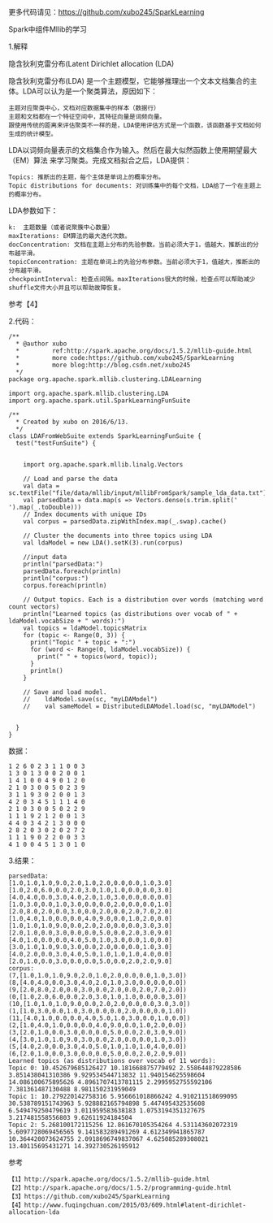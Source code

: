 
更多代码请见：https://github.com/xubo245/SparkLearning

Spark中组件Mllib的学习

1.解释

隐含狄利克雷分布(Latent Dirichlet allocation (LDA)

隐含狄利克雷分布(LDA) 是一个主题模型，它能够推理出一个文本文档集合的主体。LDA可以认为是一个聚类算法，原因如下：

    主题对应聚类中心，文档对应数据集中的样本（数据行）
    主题和文档都在一个特征空间中，其特征向量是词频向量。
    跟使用传统的距离来评估聚类不一样的是，LDA使用评估方式是一个函数，该函数基于文档如何生成的统计模型。

LDA以词频向量表示的文档集合作为输入。然后在最大似然函数上使用期望最大（EM）算法 来学习聚类。完成文档拟合之后，LDA提供：

    Topics: 推断出的主题，每个主体是单词上的概率分布。
    Topic distributions for documents: 对训练集中的每个文档，LDA给了一个在主题上的概率分布。

LDA参数如下：

    k:  主题数量（或者说聚簇中心数量）
    maxIterations: EM算法的最大迭代次数。
    docConcentration: 文档在主题上分布的先验参数。当前必须大于1，值越大，推断出的分布越平滑。
    topicConcentration: 主题在单词上的先验分布参数。当前必须大于1，值越大，推断出的分布越平滑。
    checkpointInterval: 检查点间隔。maxIterations很大的时候，检查点可以帮助减少shuffle文件大小并且可以帮助故障恢复。

参考【4】

2.代码：
	
	/**
	  * @author xubo
	  *         ref:http://spark.apache.org/docs/1.5.2/mllib-guide.html
	  *         more code:https://github.com/xubo245/SparkLearning
	  *         more blog:http://blog.csdn.net/xubo245
	  */
	package org.apache.spark.mllib.clustering.LDALearning
	
	import org.apache.spark.mllib.clustering.LDA
	import org.apache.spark.util.SparkLearningFunSuite
	
	/**
	  * Created by xubo on 2016/6/13.
	  */
	class LDAFromWebSuite extends SparkLearningFunSuite {
	  test("testFunSuite") {
	
	
	    import org.apache.spark.mllib.linalg.Vectors
	
	    // Load and parse the data
	    val data = sc.textFile("file/data/mllib/input/mllibFromSpark/sample_lda_data.txt")
	    val parsedData = data.map(s => Vectors.dense(s.trim.split(' ').map(_.toDouble)))
	    // Index documents with unique IDs
	    val corpus = parsedData.zipWithIndex.map(_.swap).cache()
	
	    // Cluster the documents into three topics using LDA
	    val ldaModel = new LDA().setK(3).run(corpus)
	
	    //input data
	    println("parsedData:")
	    parsedData.foreach(println)
	    println("corpus:")
	    corpus.foreach(println)
	
	    // Output topics. Each is a distribution over words (matching word count vectors)
	    println("Learned topics (as distributions over vocab of " + ldaModel.vocabSize + " words):")
	    val topics = ldaModel.topicsMatrix
	    for (topic <- Range(0, 3)) {
	      print("Topic " + topic + ":")
	      for (word <- Range(0, ldaModel.vocabSize)) {
	        print(" " + topics(word, topic));
	      }
	      println()
	    }
	
	    // Save and load model.
	    //    ldaModel.save(sc, "myLDAModel")
	    //    val sameModel = DistributedLDAModel.load(sc, "myLDAModel")
	
	
	  }
	}

数据：

	1 2 6 0 2 3 1 1 0 0 3
	1 3 0 1 3 0 0 2 0 0 1
	1 4 1 0 0 4 9 0 1 2 0
	2 1 0 3 0 0 5 0 2 3 9
	3 1 1 9 3 0 2 0 0 1 3
	4 2 0 3 4 5 1 1 1 4 0
	2 1 0 3 0 0 5 0 2 2 9
	1 1 1 9 2 1 2 0 0 1 3
	4 4 0 3 4 2 1 3 0 0 0
	2 8 2 0 3 0 2 0 2 7 2
	1 1 1 9 0 2 2 0 0 3 3
	4 1 0 0 4 5 1 3 0 1 0


3.结果：
	
	parsedData:
	[1.0,1.0,1.0,9.0,2.0,1.0,2.0,0.0,0.0,1.0,3.0]
	[1.0,2.0,6.0,0.0,2.0,3.0,1.0,1.0,0.0,0.0,3.0]
	[4.0,4.0,0.0,3.0,4.0,2.0,1.0,3.0,0.0,0.0,0.0]
	[1.0,3.0,0.0,1.0,3.0,0.0,0.0,2.0,0.0,0.0,1.0]
	[2.0,8.0,2.0,0.0,3.0,0.0,2.0,0.0,2.0,7.0,2.0]
	[1.0,4.0,1.0,0.0,0.0,4.0,9.0,0.0,1.0,2.0,0.0]
	[1.0,1.0,1.0,9.0,0.0,2.0,2.0,0.0,0.0,3.0,3.0]
	[2.0,1.0,0.0,3.0,0.0,0.0,5.0,0.0,2.0,3.0,9.0]
	[4.0,1.0,0.0,0.0,4.0,5.0,1.0,3.0,0.0,1.0,0.0]
	[3.0,1.0,1.0,9.0,3.0,0.0,2.0,0.0,0.0,1.0,3.0]
	[4.0,2.0,0.0,3.0,4.0,5.0,1.0,1.0,1.0,4.0,0.0]
	[2.0,1.0,0.0,3.0,0.0,0.0,5.0,0.0,2.0,2.0,9.0]
	corpus:
	(7,[1.0,1.0,1.0,9.0,2.0,1.0,2.0,0.0,0.0,1.0,3.0])
	(8,[4.0,4.0,0.0,3.0,4.0,2.0,1.0,3.0,0.0,0.0,0.0])
	(9,[2.0,8.0,2.0,0.0,3.0,0.0,2.0,0.0,2.0,7.0,2.0])
	(0,[1.0,2.0,6.0,0.0,2.0,3.0,1.0,1.0,0.0,0.0,3.0])
	(10,[1.0,1.0,1.0,9.0,0.0,2.0,2.0,0.0,0.0,3.0,3.0])
	(1,[1.0,3.0,0.0,1.0,3.0,0.0,0.0,2.0,0.0,0.0,1.0])
	(11,[4.0,1.0,0.0,0.0,4.0,5.0,1.0,3.0,0.0,1.0,0.0])
	(2,[1.0,4.0,1.0,0.0,0.0,4.0,9.0,0.0,1.0,2.0,0.0])
	(3,[2.0,1.0,0.0,3.0,0.0,0.0,5.0,0.0,2.0,3.0,9.0])
	(4,[3.0,1.0,1.0,9.0,3.0,0.0,2.0,0.0,0.0,1.0,3.0])
	(5,[4.0,2.0,0.0,3.0,4.0,5.0,1.0,1.0,1.0,4.0,0.0])
	(6,[2.0,1.0,0.0,3.0,0.0,0.0,5.0,0.0,2.0,2.0,9.0])
	Learned topics (as distributions over vocab of 11 words):
	Topic 0: 10.452679685126427 10.181668875779492 2.558644879228586 3.851438041310386 9.929534544713832 11.940154625598604 14.086100675895626 4.8961707413781115 2.2995952755592106 7.381361487130488 8.981150231959049
	Topic 1: 10.279220142758316 5.956661018866242 4.910211518699095 30.538789151743963 5.928882165794898 5.447495432535608 6.549479250479619 3.011959583638183 1.0753194351327675 3.217481558556803 9.62611924184504
	Topic 2: 5.268100172115256 12.861670105354264 4.531143602072319 5.6097728069456565 9.141583289491269 4.612349941865787 10.364420073624755 2.0918696749837067 4.625085289308021 13.40115695431271 14.392730526195912
	


参考

	【1】http://spark.apache.org/docs/1.5.2/mllib-guide.html 
	【2】http://spark.apache.org/docs/1.5.2/programming-guide.html
	【3】https://github.com/xubo245/SparkLearning
	【4】http://www.fuqingchuan.com/2015/03/609.html#latent-dirichlet-allocation-lda